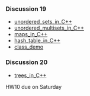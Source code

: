### Discussion 19 
- [unordered_sets_in_C++](https://github.com/nikunjsanghai/Intermediate_Programming_Cplusplus/blob/main/Week10/unordered_set_in_STL.md)
- [unordered_multisets_in_C++](https://github.com/nikunjsanghai/Intermediate_Programming_Cplusplus/blob/main/Week10/unordered_multiset_in_STL.md)
- [maps_in_C++](https://github.com/nikunjsanghai/Intermediate_Programming_Cplusplus/blob/main/Week10/Map_in_STL.md)
- [hash_table_in_C++]()
- [class_demo]()
### Discussion 20
- [trees_in_C++]()


HW10 due on Saturday 
